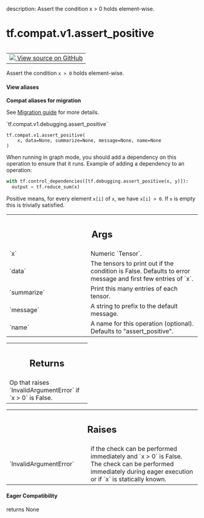 description: Assert the condition x > 0 holds element-wise.

<div itemscope itemtype="http://developers.google.com/ReferenceObject">
<meta itemprop="name" content="tf.compat.v1.assert_positive" />
<meta itemprop="path" content="Stable" />
</div>

# tf.compat.v1.assert_positive

<!-- Insert buttons and diff -->

<table class="tfo-notebook-buttons tfo-api nocontent" align="left">
<td>
  <a target="_blank" href="https://github.com/tensorflow/tensorflow/blob/r2.3/tensorflow/python/ops/check_ops.py#L495-L512">
    <img src="https://www.tensorflow.org/images/GitHub-Mark-32px.png" />
    View source on GitHub
  </a>
</td>
</table>



Assert the condition `x > 0` holds element-wise.

<section class="expandable">
  <h4 class="showalways">View aliases</h4>
  <p>
<b>Compat aliases for migration</b>
<p>See
<a href="https://www.tensorflow.org/guide/migrate">Migration guide</a> for
more details.</p>
<p>`tf.compat.v1.debugging.assert_positive`</p>
</p>
</section>

<pre class="devsite-click-to-copy prettyprint lang-py tfo-signature-link">
<code>tf.compat.v1.assert_positive(
    x, data=None, summarize=None, message=None, name=None
)
</code></pre>



<!-- Placeholder for "Used in" -->

When running in graph mode, you should add a dependency on this operation
to ensure that it runs. Example of adding a dependency to an operation:

```python
with tf.control_dependencies([tf.debugging.assert_positive(x, y)]):
  output = tf.reduce_sum(x)
```

Positive means, for every element `x[i]` of `x`, we have `x[i] > 0`.
If `x` is empty this is trivially satisfied.

<!-- Tabular view -->
 <table class="responsive fixed orange">
<colgroup><col width="214px"><col></colgroup>
<tr><th colspan="2"><h2 class="add-link">Args</h2></th></tr>

<tr>
<td>
`x`
</td>
<td>
Numeric `Tensor`.
</td>
</tr><tr>
<td>
`data`
</td>
<td>
The tensors to print out if the condition is False.  Defaults to
error message and first few entries of `x`.
</td>
</tr><tr>
<td>
`summarize`
</td>
<td>
Print this many entries of each tensor.
</td>
</tr><tr>
<td>
`message`
</td>
<td>
A string to prefix to the default message.
</td>
</tr><tr>
<td>
`name`
</td>
<td>
A name for this operation (optional).  Defaults to "assert_positive".
</td>
</tr>
</table>



<!-- Tabular view -->
 <table class="responsive fixed orange">
<colgroup><col width="214px"><col></colgroup>
<tr><th colspan="2"><h2 class="add-link">Returns</h2></th></tr>
<tr class="alt">
<td colspan="2">
Op that raises `InvalidArgumentError` if `x > 0` is False.
</td>
</tr>

</table>



<!-- Tabular view -->
 <table class="responsive fixed orange">
<colgroup><col width="214px"><col></colgroup>
<tr><th colspan="2"><h2 class="add-link">Raises</h2></th></tr>

<tr>
<td>
`InvalidArgumentError`
</td>
<td>
if the check can be performed immediately and
`x > 0` is False. The check can be performed immediately during
eager execution or if `x` is statically known.
</td>
</tr>
</table>



#### Eager Compatibility
returns None

